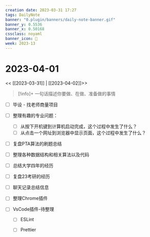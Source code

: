 ```yaml
---
creation date: 2023-03-31 17:27
tags: DailyNote
banner: "0.plugin/banners/daily-note-banner.gif"
banner_y: 0.5536
banner_x: 0.50168
cssclass: noyaml
banner_icon: 💌
week: 2023-13
---
```


# 2023-04-01

<< [[2023-03-31]] | [[2023-04-02]]>>


> [!info]+ 一句话描述你要做、在做、准备做的事情
> 



- [ ] 毕设 - 找老师商量项目

- [ ] 整理有趣的专业问题：
	- [ ] 从按下开机键到计算机启动完成，这个过程中发生了什么？
	- [ ] 从点击一个网址到浏览器中显示页面，这个过程中发生了什么？

- [ ] 复盘PTA算法的刷题总结
- [ ] 整理各种数据结构和相关算法以及代码

- [ ] 总结大学四年的经历
- [ ] 复盘23考研的经历
- [ ] 聊天记录总结信息

- [ ] 整理Chrome插件
- [ ] VsCode插件-待整理
	- [ ] ESLint
	- [ ] Prettier

